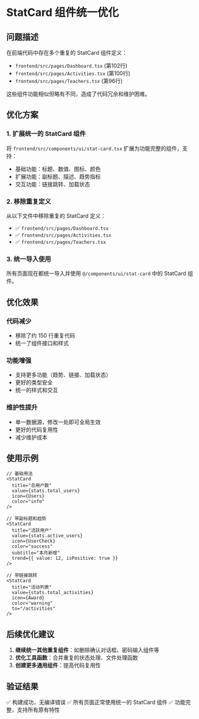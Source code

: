 # StatCard 组件统一优化

## 问题描述

在前端代码中存在多个重复的 StatCard 组件定义：
- `frontend/src/pages/Dashboard.tsx` (第102行)
- `frontend/src/pages/Activities.tsx` (第100行) 
- `frontend/src/pages/Teachers.tsx` (第96行)

这些组件功能相似但略有不同，造成了代码冗余和维护困难。

## 优化方案

### 1. 扩展统一的 StatCard 组件

将 `frontend/src/components/ui/stat-card.tsx` 扩展为功能完整的组件，支持：
- 基础功能：标题、数值、图标、颜色
- 扩展功能：副标题、描述、趋势指标
- 交互功能：链接跳转、加载状态

### 2. 移除重复定义

从以下文件中移除重复的 StatCard 定义：
- ✅ `frontend/src/pages/Dashboard.tsx`
- ✅ `frontend/src/pages/Activities.tsx`
- ✅ `frontend/src/pages/Teachers.tsx`

### 3. 统一导入使用

所有页面现在都统一导入并使用 `@/components/ui/stat-card` 中的 StatCard 组件。

## 优化效果

### 代码减少
- 移除了约 150 行重复代码
- 统一了组件接口和样式

### 功能增强
- 支持更多功能（趋势、链接、加载状态）
- 更好的类型安全
- 统一的样式和交互

### 维护性提升
- 单一数据源，修改一处即可全局生效
- 更好的代码复用性
- 减少维护成本

## 使用示例

```tsx
// 基础用法
<StatCard
  title="总用户数"
  value={stats.total_users}
  icon={Users}
  color="info"
/>

// 带副标题和趋势
<StatCard
  title="活跃用户"
  value={stats.active_users}
  icon={UserCheck}
  color="success"
  subtitle="本月新增"
  trend={{ value: 12, isPositive: true }}
/>

// 带链接跳转
<StatCard
  title="活动列表"
  value={stats.total_activities}
  icon={Award}
  color="warning"
  to="/activities"
/>
```

## 后续优化建议

1. **继续统一其他重复组件**：如删除确认对话框、密码输入组件等
2. **优化工具函数**：合并重复的状态处理、文件处理函数
3. **创建更多通用组件**：提高代码复用性

## 验证结果

✅ 构建成功，无编译错误
✅ 所有页面正常使用统一的 StatCard 组件
✅ 功能完整，支持所有原有特性 